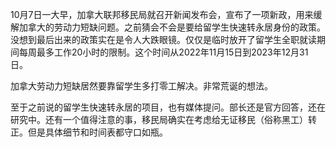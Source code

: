 10月7日一大早，加拿大联邦移民局就召开新闻发布会，宣布了一项新政，用来缓解加拿大的劳动力短缺问题。之前猜会不会是要给留学生快速转永居身份的政策。没想到最后出来的政策实在是令人大跌眼镜。仅仅是临时放开了留学生全职就读期间每周最多工作20小时的限制。这个时间从2022年11月15日到2023年12月31日。

加拿大劳动力短缺居然要靠留学生多打零工解决。非常荒诞的想法。

至于之前说的留学生快速转永居的项目，也有媒体提问。部长还是官方回答，还在研究中。还有一个值得注意的事，移民局确实在考虑给无证移民（俗称黑工）转正。但是具体细节和时间表都守口如瓶。
